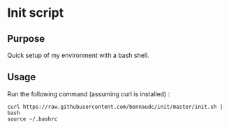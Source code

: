 # Init script

## Purpose
Quick setup of my environment with a bash shell.

## Usage
Run the following command (assuming curl is installed) :

    curl https://raw.githubusercontent.com/bonnaudc/init/master/init.sh | bash
    source ~/.bashrc
